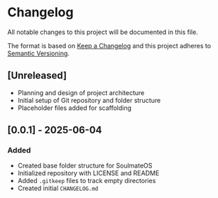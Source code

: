 # Changelog

All notable changes to this project will be documented in this file.

The format is based on [Keep a Changelog](https://keepachangelog.com/en/1.0.0/)
and this project adheres to [Semantic Versioning](https://semver.org/spec/v2.0.0.html).

## [Unreleased]
- Planning and design of project architecture
- Initial setup of Git repository and folder structure
- Placeholder files added for scaffolding

## [0.0.1] - 2025-06-04
### Added
- Created base folder structure for SoulmateOS
- Initialized repository with LICENSE and README
- Added `.gitkeep` files to track empty directories
- Created initial `CHANGELOG.md`

